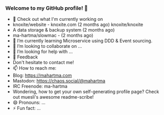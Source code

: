### Welcome to my GitHub profile! 👋

- 🔭  Check out what I'm currently working on 
- knoxite/website - knoxite.com (2 months ago) knoxite/knoxite 
- A data storage & backup system (2 months ago)
- ma-hartma/slowmac - (2 months ago)
- 🌱 I’m currently learning Microservice using DDD & Event sourcing.
- 👯 I’m looking to collaborate on ...
- 🤔 I’m looking for help with ...
- 💬 Feedback
- Don't hesitate to contact me!
- 📫 How to reach me: 
- Blog: https://mahartma.com
- Mastodon: https://chaos.social/@mahartma
- IRC Freenode: ma-hartma
- Wondering, how to get your own self-generating profile page? Check out muesli's awesome readme-scribe!
- 😄 Pronouns: ...
- ⚡ Fun fact: ...

<!--
**mkojoa/mkojoa** is a ✨ _special_ ✨ repository because its `README.md` (this file) appears on your GitHub profile.

Here are some ideas to get you started:

- 🔭  Check out what I'm currently working on 
- knoxite/website - knoxite.com (2 months ago) knoxite/knoxite 
- A data storage & backup system (2 months ago)
- ma-hartma/slowmac - (2 months ago)
- 🌱 I’m currently learning Microservice using DDD & Event sourcing.
- 👯 I’m looking to collaborate on ...
- 🤔 I’m looking for help with ...
- 💬 Feedback
- Don't hesitate to contact me!
- 📫 How to reach me: 
- Blog: https://mahartma.com
- Mastodon: https://chaos.social/@mahartma
- IRC Freenode: ma-hartma
- Wondering, how to get your own self-generating profile page? Check out muesli's awesome readme-scribe!
- 😄 Pronouns: ...
- ⚡ Fun fact: ...
-->
